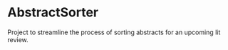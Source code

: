 # AbstractSorter
Project to streamline the process of sorting abstracts for an upcoming lit review.
